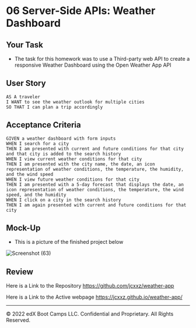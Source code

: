 # 06 Server-Side APIs: Weather Dashboard

## Your Task

- The task for this homework was to use a Third-party web API to create a responsive Weather Dashboard using the 
Open Weather App API 

## User Story

```
AS A traveler
I WANT to see the weather outlook for multiple cities
SO THAT I can plan a trip accordingly
```

## Acceptance Criteria

```
GIVEN a weather dashboard with form inputs
WHEN I search for a city
THEN I am presented with current and future conditions for that city and that city is added to the search history
WHEN I view current weather conditions for that city
THEN I am presented with the city name, the date, an icon representation of weather conditions, the temperature, the humidity, and the wind speed
WHEN I view future weather conditions for that city
THEN I am presented with a 5-day forecast that displays the date, an icon representation of weather conditions, the temperature, the wind speed, and the humidity
WHEN I click on a city in the search history
THEN I am again presented with current and future conditions for that city
```

## Mock-Up

- This is a picture of the finished project below

![Screenshot (63)](https://user-images.githubusercontent.com/117127694/236332476-2095b8fd-4c60-4375-b3da-76a2e9f27587.png)


## Review

Here is a Link to the Repository 
https://github.com/jcxxz/weather-app

Here is a Link to the Active webpage
https://jcxxz.github.io/weather-app/

- - -
© 2022 edX Boot Camps LLC. Confidential and Proprietary. All Rights Reserved.
